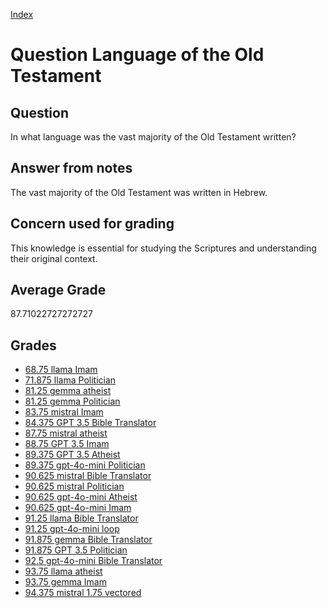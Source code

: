 
[Index](../../index.md)
# Question Language of the Old Testament
## Question
In what language was the vast majority of the Old Testament written?

## Answer from notes
The vast majority of the Old Testament was written in Hebrew.

## Concern used for grading
This knowledge is essential for studying the Scriptures and understanding their original context.

## Average Grade
87.71022727272727

## Grades
 * [68.75 llama Imam](../answers/llama_Imam/Language_of_the_Old_Testament.md)
 * [71.875 llama Politician](../answers/llama_Politician/Language_of_the_Old_Testament.md)
 * [81.25 gemma atheist](../answers/gemma_atheist/Language_of_the_Old_Testament.md)
 * [81.25 gemma Politician](../answers/gemma_Politician/Language_of_the_Old_Testament.md)
 * [83.75 mistral Imam](../answers/mistral_Imam/Language_of_the_Old_Testament.md)
 * [84.375 GPT 3.5 Bible Translator](../answers/GPT_3.5_Bible_Translator/Language_of_the_Old_Testament.md)
 * [87.75 mistral atheist](../answers/mistral_atheist/Language_of_the_Old_Testament.md)
 * [88.75 GPT 3.5 Imam](../answers/GPT_3.5_Imam/Language_of_the_Old_Testament.md)
 * [89.375 GPT 3.5 Atheist](../answers/GPT_3.5_Atheist/Language_of_the_Old_Testament.md)
 * [89.375 gpt-4o-mini Politician](../answers/gpt-4o-mini_Politician/Language_of_the_Old_Testament.md)
 * [90.625 mistral Bible Translator](../answers/mistral_Bible_Translator/Language_of_the_Old_Testament.md)
 * [90.625 mistral Politician](../answers/mistral_Politician/Language_of_the_Old_Testament.md)
 * [90.625 gpt-4o-mini Atheist](../answers/gpt-4o-mini_Atheist/Language_of_the_Old_Testament.md)
 * [90.625 gpt-4o-mini Imam](../answers/gpt-4o-mini_Imam/Language_of_the_Old_Testament.md)
 * [91.25 llama Bible Translator](../answers/llama_Bible_Translator/Language_of_the_Old_Testament.md)
 * [91.25 gpt-4o-mini loop](../answers/gpt-4o-mini_loop/Language_of_the_Old_Testament.md)
 * [91.875 gemma Bible Translator](../answers/gemma_Bible_Translator/Language_of_the_Old_Testament.md)
 * [91.875 GPT 3.5 Politician](../answers/GPT_3.5_Politician/Language_of_the_Old_Testament.md)
 * [92.5 gpt-4o-mini Bible Translator](../answers/gpt-4o-mini_Bible_Translator/Language_of_the_Old_Testament.md)
 * [93.75 llama atheist](../answers/llama_atheist/Language_of_the_Old_Testament.md)
 * [93.75 gemma Imam](../answers/gemma_Imam/Language_of_the_Old_Testament.md)
 * [94.375 mistral 1.75 vectored](../answers/mistral_1.75_vectored/Language_of_the_Old_Testament.md)
